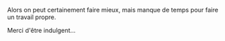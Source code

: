 Alors on peut certainement faire mieux, mais manque de temps pour faire un travail propre.

Merci d'être indulgent...
